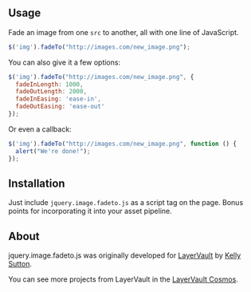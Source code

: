 ## Usage

Fade an image from one `src` to another, all with one line of JavaScript.

```javascript
$('img').fadeTo("http://images.com/new_image.png");
```

You can also give it a few options:

```javascript
$('img').fadeTo("http://images.com/new_image.png", {
  fadeInLength: 1000,
  fadeOutLength: 2000,
  fadeInEasing: 'ease-in',
  fadeOutEasing: 'ease-out'
});
```

Or even a callback:

```javascript
$('img').fadeTo("http://images.com/new_image.png", function () {
  alert("We're done!");
});

```

## Installation

Just include `jquery.image.fadeto.js` as a script tag on the page. Bonus points for incorporating it into your asset pipeline.

## About

jquery.image.fadeto.js was originally developed for [LayerVault](http://layervault.com) by [Kelly Sutton](http://kellysutton.com).

You can see more projects from LayerVault in the [LayerVault Cosmos](http://cosmos.layervault.com).
